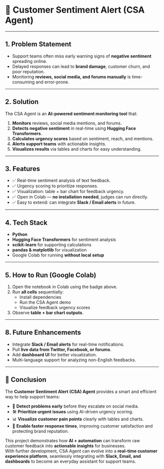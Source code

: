 # 🚨 Customer Sentiment Alert (CSA Agent)

---

## **1. Problem Statement**
- Support teams often miss early warning signs of **negative sentiment** spreading online.  
- Delayed responses can lead to **brand damage**, customer churn, and poor reputation.  
- Monitoring **reviews, social media, and forums manually** is time-consuming and error-prone.

---

## **2. Solution**
The CSA Agent is an **AI-powered sentiment monitoring tool** that:  
1. **Monitors** reviews, social media mentions, and forums.  
2. **Detects negative sentiment** in real-time using **Hugging Face Transformers**.  
3. **Calculates urgency scores** based on sentiment, reach, and mentions.  
4. **Alerts support teams** with actionable insights.  
5. **Visualizes results** via tables and charts for easy understanding.  

---

## **3. Features**
- ✅ Real-time sentiment analysis of text feedback.  
- ✅ Urgency scoring to prioritize responses.  
- ✅ Visualization: table + bar chart for feedback urgency.  
- ✅ Open in Colab — **no installation needed**, judges can run directly.  
- ✅ Easy to extend: can integrate **Slack / Email alerts** in future.  

---

## **4. Tech Stack**
- **Python**  
- **Hugging Face Transformers** for sentiment analysis  
- **scikit-learn** for supporting calculations  
- **pandas & matplotlib** for visualization  
- Google Colab for running **without local setup**  

---

## **5. How to Run (Google Colab)**
1. Open the notebook in Colab using the badge above.  
2. Run **all cells** sequentially:  
   - Install dependencies  
   - Run the CSA Agent demo  
   - Visualize feedback urgency scores  
3. Observe **table + bar chart outputs**.  

---

## **8. Future Enhancements**
- Integrate **Slack / Email alerts** for real-time notifications.  
- Pull **live data from Twitter, Facebook, or forums**.  
- Add **dashboard UI** for better visualization.  
- Multi-language support for analyzing non-English feedbacks.

---

## 🔮 Conclusion

The **Customer Sentiment Alert (CSA) Agent** provides a smart and efficient way to help support teams:  

- 🚀 **Detect problems early** before they escalate on social media.  
- 🛠️ **Prioritize urgent issues** using AI-driven urgency scoring.  
- 📊 **Visualize customer pain points** clearly with tables and charts.  
- 📩 **Enable faster response times**, improving customer satisfaction and protecting brand reputation.  

This project demonstrates how **AI + automation** can transform raw customer feedback into **actionable insights** for businesses.  
With further development, CSA Agent can evolve into a **real-time customer experience platform**, seamlessly integrating with **Slack, Email, and dashboards** to become an everyday assistant for support teams.  



